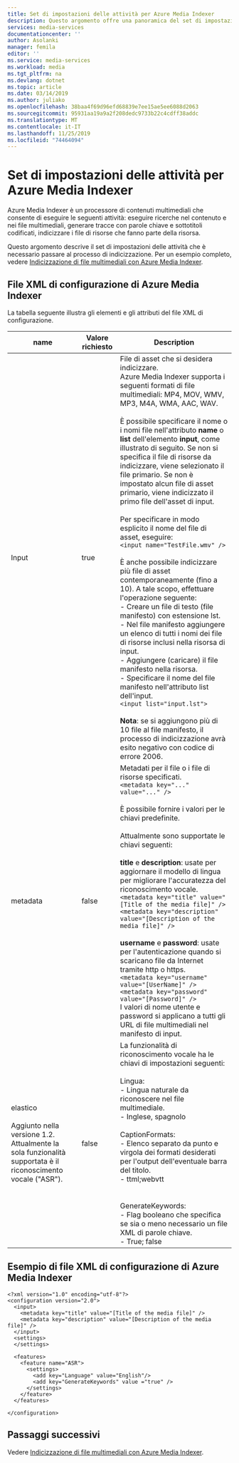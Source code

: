 ```yaml
---
title: Set di impostazioni delle attività per Azure Media Indexer
description: Questo argomento offre una panoramica del set di impostazioni delle attività per Azure Media Indexer.
services: media-services
documentationcenter: ''
author: Asolanki
manager: femila
editor: ''
ms.service: media-services
ms.workload: media
ms.tgt_pltfrm: na
ms.devlang: dotnet
ms.topic: article
ms.date: 03/14/2019
ms.author: juliako
ms.openlocfilehash: 38baa4f69d96efd68839e7ee15ae5ee6088d2063
ms.sourcegitcommit: 95931aa19a9a2f208dedc9733b22c4cdff38addc
ms.translationtype: MT
ms.contentlocale: it-IT
ms.lasthandoff: 11/25/2019
ms.locfileid: "74464094"
---
```

# <a name="task-preset-for-azure-media-indexer"></a>Set di impostazioni delle attività per Azure Media Indexer 

Azure Media Indexer è un processore di contenuti multimediali che consente di eseguire le seguenti attività: eseguire ricerche nel contenuto e nei file multimediali, generare tracce con parole chiave e sottotitoli codificati, indicizzare i file di risorse che fanno parte della risorsa.

Questo argomento descrive il set di impostazioni delle attività che è necessario passare al processo di indicizzazione. Per un esempio completo, vedere [Indicizzazione di file multimediali con Azure Media Indexer](media-services-index-content.md).

## <a name="azure-media-indexer-configuration-xml"></a>File XML di configurazione di Azure Media Indexer

La tabella seguente illustra gli elementi e gli attributi del file XML di configurazione.

|name|Valore richiesto|Description|
|---|---|---|
|Input|true|File di asset che si desidera indicizzare.<br/>Azure Media Indexer supporta i seguenti formati di file multimediali: MP4, MOV, WMV, MP3, M4A, WMA, AAC, WAV. <br/><br/>È possibile specificare il nome o i nomi file nell'attributo **name** o **list** dell'elemento **input**, come illustrato di seguito. Se non si specifica il file di risorse da indicizzare, viene selezionato il file primario. Se non è impostato alcun file di asset primario, viene indicizzato il primo file dell'asset di input.<br/><br/>Per specificare in modo esplicito il nome del file di asset, eseguire:<br/>```<input name="TestFile.wmv" />```<br/><br/>È anche possibile indicizzare più file di asset contemporaneamente (fino a 10). A tale scopo, effettuare l'operazione seguente:<br/>- Creare un file di testo (file manifesto) con estensione lst.<br/>- Nel file manifesto aggiungere un elenco di tutti i nomi dei file di risorse inclusi nella risorsa di input.<br/>- Aggiungere (caricare) il file manifesto nella risorsa.<br/>- Specificare il nome del file manifesto nell'attributo list dell'input.<br/>```<input list="input.lst">```<br/><br/>**Nota**: se si aggiungono più di 10 file al file manifesto, il processo di indicizzazione avrà esito negativo con codice di errore 2006.|
|metadata|false|Metadati per il file o i file di risorse specificati.<br/>```<metadata key="..." value="..." />```<br/><br/>È possibile fornire i valori per le chiavi predefinite. <br/><br/>Attualmente sono supportate le chiavi seguenti:<br/><br/>**title** e **description**: usate per aggiornare il modello di lingua per migliorare l'accuratezza del riconoscimento vocale.<br/>```<metadata key="title" value="[Title of the media file]" /><metadata key="description" value="[Description of the media file]" />```<br/><br/>**username** e **password**: usate per l'autenticazione quando si scaricano file da Internet tramite http o https.<br/>```<metadata key="username" value="[UserName]" /><metadata key="password" value="[Password]" />```<br/>I valori di nome utente e password si applicano a tutti gli URL di file multimediali nel manifesto di input.|
|elastico<br/><br/>Aggiunto nella versione 1.2. Attualmente la sola funzionalità supportata è il riconoscimento vocale ("ASR").|false|La funzionalità di riconoscimento vocale ha le chiavi di impostazioni seguenti:<br/><br/>Lingua:<br/>- Lingua naturale da riconoscere nel file multimediale.<br/>- Inglese, spagnolo<br/><br/>CaptionFormats:<br/>- Elenco separato da punto e virgola dei formati desiderati per l'output dell'eventuale barra del titolo.<br/>- ttml;webvtt<br/><br/><br/>GenerateKeywords:<br/>- Flag booleano che specifica se sia o meno necessario un file XML di parole chiave.<br/>- True; false|

## <a name="azure-media-indexer-configuration-xml-example"></a>Esempio di file XML di configurazione di Azure Media Indexer

``` 
<?xml version="1.0" encoding="utf-8"?>  
<configuration version="2.0">  
  <input>  
    <metadata key="title" value="[Title of the media file]" />  
    <metadata key="description" value="[Description of the media file]" />  
  </input>  
  <settings>  
  </settings>  
  
  <features>  
    <feature name="ASR">    
      <settings>  
        <add key="Language" value="English"/>  
        <add key="GenerateKeywords" value ="true" />  
      </settings>  
    </feature>  
  </features>  
  
</configuration>  
```
  
## <a name="next-steps"></a>Passaggi successivi

Vedere [Indicizzazione di file multimediali con Azure Media Indexer](media-services-index-content.md).

